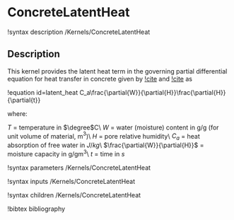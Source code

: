 # ConcreteLatentHeat

!syntax description /Kernels/ConcreteLatentHeat

## Description

This kernel provides the latent heat term in the governing partial differential equation for heat transfer in concrete given by [!cite](bazant1982finite) and [!cite](saouma_structural_2014) as

!equation id=latent_heat
C_a\frac{\partial{W}}{\partial{H}}\frac{\partial{H}}{\partial{t}}

where:

$T$   =  temperature in $\degree$C\\
$W$   =  water (moisture) content in g/g (for unit volume  of material, m$^3$)\\
$H$   =  pore relative humidity\\
$C_a$   =  heat absorption of free water in $J/kg$\\
$\frac{\partial{W}}{\partial{H}}$   =  moisture capacity in g/gm$^3$\\
$t$   =  time in $s$

!syntax parameters /Kernels/ConcreteLatentHeat

!syntax inputs /Kernels/ConcreteLatentHeat

!syntax children /Kernels/ConcreteLatentHeat

!bibtex bibliography
